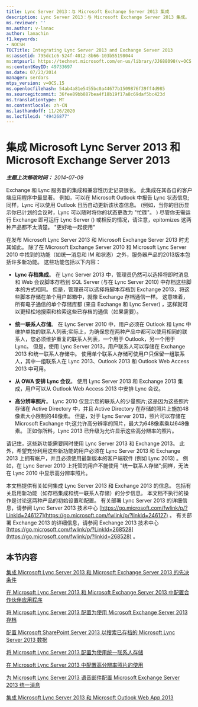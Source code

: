 ```yaml
---
title: Lync Server 2013：与 Microsoft Exchange Server 2013 集成
description: Lync Server 2013：与 Microsoft Exchange Server 2013 集成。
ms.reviewer: ''
ms.author: v-lanac
author: lanachin
f1.keywords:
- NOCSH
TOCTitle: Integrating Lync Server 2013 and Exchange Server 2013
ms:assetid: 795dc1c6-524f-4012-8b66-103b55198044
ms:mtpsurl: https://technet.microsoft.com/en-us/library/JJ688098(v=OCS.15)
ms:contentKeyID: 49733697
ms.date: 07/23/2014
manager: serdars
mtps_version: v=OCS.15
ms.openlocfilehash: 54ab4a81e5455bc0a44677b1509876f39ff4d985
ms.sourcegitcommit: 36fee89bb887bea4f18b19f17a8c69daf5bc423d
ms.translationtype: MT
ms.contentlocale: zh-CN
ms.lasthandoff: 11/26/2020
ms.locfileid: "49426877"
---
```

# <a name="integrating-microsoft-lync-server-2013-and-microsoft-exchange-server-2013"></a>集成 Microsoft Lync Server 2013 和 Microsoft Exchange Server 2013

<div data-xmlns="http://www.w3.org/1999/xhtml">

<div class="topic" data-xmlns="http://www.w3.org/1999/xhtml" data-msxsl="urn:schemas-microsoft-com:xslt" data-cs="https://msdn.microsoft.com/">

<div data-asp="https://msdn2.microsoft.com/asp">



</div>

<div id="mainSection">

<div id="mainBody">

<span> </span>

_**主题上次修改时间：** 2014-07-09_

Exchange 和 Lync 服务器的集成和兼容性历史记录很长。 此集成在其各自的客户端应用程序中最显著。 例如，可以在 Microsoft Outlook 中报告 Lync 状态信息;同样，Lync 可以使用 Outlook 日历自动更新该状态信息。  (例如，当你的日历显示你已计划的会议时，Lync 可以随时将你的状态更改为 "忙碌"。 ) 尽管你无需运行 Exchange 即可运行 Lync Server () 或相反的情况，请注意，epitomizes 这两种产品都不太清楚。 "更好地一起使用"

在发布 Microsoft Lync Server 2013 和 Microsoft Exchange Server 2013 时尤其如此。 除了在 Microsoft Exchange Server 2010 和 Microsoft Lync Server 2010 中找到的功能（如统一消息和 IM 和状态）之外，服务器产品的2013版本包括许多新功能。 这些功能包括以下内容：

  - **Lync 存档集成**。 在 Lync Server 2013 中，管理员仍然可以选择将即时消息和 Web 会议脚本存档到 SQL Server (与在 Lync Server 2010) 中存档这些脚本的方式相同。 但是，管理员可以选择将脚本存档到 Exchange 2013，将这些脚本存储在单个用户邮箱中，就像 Exchange 存档通信一样。 这意味着，所有电子通信的单个存储库都 (来自 Exchange 和 Lync Server) ，这样就可以更轻松地搜索和检索这些已存档的通信（如果需要）。

  - **统一联系人存储**。 在 Lync Server 2010 中，用户必须在 Outlook 和 Lync 中维护单独的联系人列表;实际上，为确保您在两种产品中都可以使用相同的联系人，您必须维护重复的联系人列表，一个用于 Outlook，另一个用于 Lync。 但是，使用 Lync Server 2013，用户联系人可以存储在 Exchange 2013 和统一联系人存储中。 使用单个联系人存储可使用户只保留一组联系人，其中一组联系人在 Lync 2013、Outlook 2013 和 Outlook Web Access 2013 中可用。

  - **从 OWA 安排 Lync 会议**。 使用 Lync Server 2013 和 Exchange 2013 集成，用户可以从 Outlook Web Access 2013 中安排 Lync 会议。

  - **高分辨率照片**。 Lync 2010 仅显示您的联系人的少量照片;这是因为这些照片存储在 Active Directory 中，并且 Active Directory 在存储的照片上施加48像素大小限制的48像素。 但是，对于 Lync Server 2013，照片可以存储在 Microsoft Exchange 中;这允许高分辨率的照片，最大为648像素乘以648像素。 正如你所料，Lync 2013 已升级为允许显示这些高分辨率的照片。

请记住，这些新功能需要同时使用 Lync Server 2013 和 Exchange 2013。 此外，希望充分利用这些新功能的用户必须在 Lync Server 2013 和 Exchange 2013 上拥有帐户，并且必须使用最新版本的客户端软件 (例如 Lync 2013) 。 例如，在 Lync Server 2010 上托管的用户不能使用 "统一联系人存储";同样，无法在 Lync 2010 中显示高分辨率照片。

本文档提供有关如何集成 Lync Server 2013 和 Exchange 2013 的信息。 包括有关启用新功能（如存档集成和统一联系人存储）的分步信息。 本文档不执行的操作是讨论这两种产品的初始设置和配置。 有关部署 Lync Server 2013 的详细信息，请参阅 Lync Server 2013 技术中心 [https://go.microsoft.com/fwlink/p/?LinkId=246127](https://go.microsoft.com/fwlink/p/?linkid=246127) 。 有关部署 Exchange 2013 的详细信息，请参阅 Exchange 2013 技术中心 [https://go.microsoft.com/fwlink/p/?LinkId=268528](https://go.microsoft.com/fwlink/p/?linkid=268528) 。

<div>

## <a name="in-this-section"></a>本节内容

[集成 Microsoft Lync Server 2013 和 Microsoft Exchange Server 2013 的先决条件](lync-server-2013-prerequisites-for-integrating-with-exchange-server-2013.md)

[在 Microsoft Lync Server 2013 和 Microsoft Exchange Server 2013 中配置合作伙伴应用程序](lync-server-2013-configuring-partner-applications-in-lync-server-2013-and-exchange-server-2013.md)

[将 Microsoft Lync Server 2013 配置为使用 Microsoft Exchange Server 2013 存档](configuring-lync-server-2013-to-use-microsoft-exchange-server-2013-archiving.md)

[配置 Microsoft SharePoint Server 2013 以搜索已存档的 Microsoft Lync Server 2013 数据](lync-server-2013-configuring-microsoft-sharepoint-server-2013-to-search-for-archived-lync-server-2013-data.md)

[将 Microsoft Lync Server 2013 配置为使用统一联系人存储](lync-server-2013-configuring-lync-server-to-use-the-unified-contact-store.md)

[在 Microsoft Lync Server 2013 中配置高分辨率照片的使用](lync-server-2013-configuring-the-use-of-high-resolution-photos.md)

[为 Microsoft Lync Server 2013 语音邮件配置 Microsoft Exchange Server 2013 统一消息](lync-server-2013-configuring-microsoft-exchange-server-2013-unified-messaging-for-lync-server-2013-voice-mail.md)

[集成 Microsoft Lync Server 2013 和 Microsoft Outlook Web App 2013](lync-server-2013-integrating-lync-server-and-outlook-web-app-2013.md)

</div>

</div>

<span> </span>

</div>

</div>

</div>

